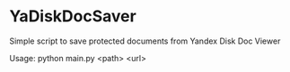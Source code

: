 # YaDiskDocSaver
Simple script to save protected documents from Yandex Disk Doc Viewer

Usage: python main.py \<path\> \<url\>
